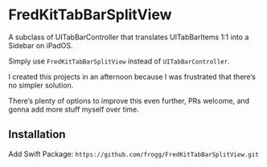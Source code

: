 # FredKitTabBarSplitView
A subclass of UITabBarController that translates UITabBarItems 1:1 into a Sidebar on iPadOS.

Simply use `FredKitTabBarSplitView` instead of `UITabBarController`.

I created this projects in an afternoon because I was frustrated that there‘s no simpler solution.

There‘s plenty of options to improve this even further, PRs welcome, and gonna add more stuff myself over time.


## Installation
Add Swift Package: `https://github.com/frogg/FredKitTabBarSplitView.git`
